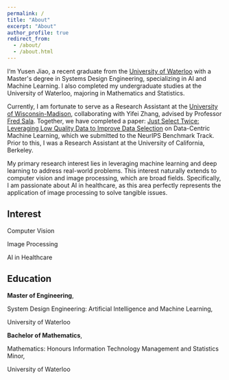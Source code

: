 ```yaml
---
permalink: /
title: "About"
excerpt: "About"
author_profile: true
redirect_from: 
  - /about/
  - /about.html
---
```


I‘m Yusen Jiao, a recent graduate from the [University of Waterloo](https://uwaterloo.ca/) with a Master's degree in Systems Design Engineering, specializing in AI and Machine Learning. I also completed my undergraduate studies at the University of Waterloo, majoring in Mathematics and Statistics. 

Currently, I am fortunate to serve as a Research Assistant at the [University of Wisconsin-Madison](https://www.wisc.edu/), collaborating with Yifei Zhang, advised by Professor [Fred Sala](https://pages.cs.wisc.edu/~fredsala/). Together, we have completed a paper: [Just Select Twice: Leveraging Low Quality Data to Improve Data Selection](https://openreview.net/forum?id=jmHCvlqj2i) on Data-Centric Machine Learning, which we submitted to the NeurIPS Benchmark Track. Prior to this, I was a Research Assistant at the University of California, Berkeley.

My primary research interest lies in leveraging machine learning and deep learning to address real-world problems. This interest naturally extends to computer vision and image processing, which are broad fields. Specifically, I am passionate about AI in healthcare, as this area perfectly represents the application of image processing to solve tangible issues.

## Interest

Computer Vision

Image Processing

AI in Healthcare

## Education

**Master of Engineering**, 

System Design Engineering: Artificial Intelligence and Machine Learning,

University of Waterloo

**Bachelor of Mathematics**, 

Mathematics: Honours Information Technology Management and Statistics Minor,

University of Waterloo
